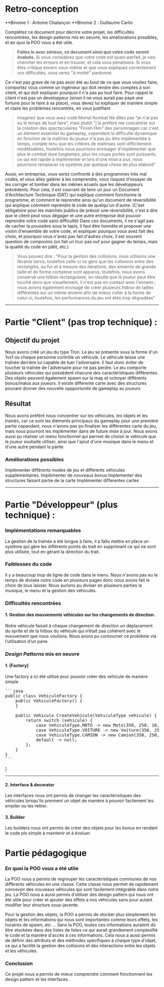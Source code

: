 
# Retro-conception

**Binome 1 : Antoine Chalançon
**Binome 2 : Guillaume Carlin

Complétez ce document pour décrire votre projet, les difficultés rencontrées, les design patterns mis en oeuvre, les améliorations possibles, et en quoi la POO vous a été utile.

> **Faites le avec sérieux, ce document ainsi que votre code seront évalués.**
Si vous considérez que votre code est quasi-parfait, je vais chercher les erreurs et en trouver, et cela vous pénalisera.
Si vous êtes critique envers vous-même et que vous expliquez correctement vos difficultés, vous serez "à moitié" pardonné.

Ce n'est pas grave de ne pas avoir été au bout de ce que vous vouliez faire, comportez vous comme un ingénieur qui doit rendre des comptes à son client, et qui doit expliquer pourquoi il n'a pas pu tout faire.
Pour rappel le client n'est pas un developpeur (sinon il ne vous aurait pas payé une fortune pour le faire à sa place), vous devez lui expliquer de manière simple et claire les problèmes rencontrés, en vous justifiant 
>Imaginez que vous avez codé Mortal Kombat 
Ne dites pas "je n'ai pas eu le temps de tout faire", mais plutôt "j'ai préféré me concentrer sur la création des spectaculaires "Finish Him" des personnages car c'est un élément essentiel du gameplay, cependant la difficulté dynamique en fonction de la maîtrise du joueur n'a pas pu être implémentée à temps, compte tenu que les critères de maîtrises sont difficilement modélisables, toutefois nous pourrions envisager d'implémenter que plus le combat dure longtemps, plus les coups portés sont puissants, ce qui est rapide à implémenter et lors d'une mise à jour, nous pourrions remplacer ce système par quelque chose de plus élaboré"

Aussi, en entreprise, vous serez confronté à des programmes très mal codés, et vous allez galérer à les comprendre, vous risquez d'essayer de les corriger et tomber dans les mêmes ecueils que les développeurs précédents.
Pour cela, il est courrant de tenir un jour un Document d'Architecture Technique (DAT) qui explique comment fonctionne le programme, et comment le reprendre ainsi qu'un document de réversibilité qui explique comment reprendre le code de quelqu'un d'autre.
(C'est obligatoire pour les marchés publics de prévoir une réversibilité, c'est à dire que le client peut vous dégager et une autre entreprise doit pouvoir reprendre votre code sans difficulté)
Dans ces documents, il ne s'agit pas de cacher la poussière sous le tapis, il faut être honnête et proposer une vision d'ensemble de votre code, et expliquer pourquoi vous avez fait des choix, et pourquoi vous n'avez pas fait d'autres choix, il est souvent question de compromis (on fait un truc pas ouf pour gagner du temps, mais la qualité du code en pâtit, etc.)
> Vous pouvez dire : "Pour la gestion des collisions, nous utilisons une librairie tierce, toutefois celle-ci ne gère que les collisions entre des rectangles, au fur et à mesure des itérations, des ennemis de grande taille et de forme complexe sont apparus, toutefois, nous avons conservé une hitbox rectangulaire, en résulte que le joueur peut être touché alors que visuellement, il n'est pas en contact avec l'ennemi ; nous avions également envisagé de créer plusieurs hitbox de tailles différentes sur un même ennemi afin de mieux coller à la forme de celui-ci, toutefois, les performances du jeu ont étés trop dégradées"



---
# Partie "Client" (pas trop technique) :

## Objectif du projet

Nous avons créé un jeu du type Tron. Le jeu se présente sous la forme d'un 1vs1 ou chaque personne contrôle un véhicule.
Le véhicule laisse une traînée derrière lui capable de tuer l'adversaire. Il faut donc éviter de toucher la traînée de l'adversaire pour ne pas perdre.
Le jeu comporte plusieurs véhicules qui possèdent chacune des caractéristiques différentes.
Des objets peuvent également spawn sur la map et octroyer différents bonus/malus aux joueurs.
Il existe differente carte avec des structures pouvant donner des nouvelle oppportunité de gameplay au joueurs

## Résultat

Nous avons préféré nous concentrer sur les véhicules, les objets et les trainés, car ce sont les éléments principaux
du gameplay pour une première partie cepandant, nous n'avons pas pu finaliser les diffèrentes carte du jeu, mais nous
pourront les implémenter dans de future mise à jour.
Nous avons aussi pu réaliser un menu fonctionnel qui permet de choisir le véhicule que le joueur souhaite utiliser,
ainsi que l'ajout d'une musique dans le menu et d'une autre pendant la partie

### Améliorations possibles

Implémenter différents modes de jeu et différents véhicules supplémentaires.
Implémenter de nouveaux bonus
Implementer des structures faisant partie de la carte
Implémenter differentes cartes

---
# Partie "Développeur" (plus technique) :


### Implémentations remarquables

La gestion de la traînée a été longue à faire, il a fallu mettre en place un système qui gère les différents points du trait en supprimant ce qui ne sont plus utilisée, tout en gérant la direction du trait.

### Faiblesses du code

Il y a beaucoup trop de ligne de code dans le menu. Nous n'avons pas eu le temps de divisée notre code en plusieurs pages donc nous avons fait le choix de tous laisser.
Nous aurions pu diviser en plusieurs parties la musique, le menu et la gestion des véhicules.

### Difficultés rencontrées

#### 1. Gestion des mouvements véhicules sur les changements de direction.

Notre véhicule faisait à chaque changement de direction un déplacement du sprite et de la hitbox du véhicule
qui n’était pas cohérent avec le mouvement que nous voulions. 
Nous avons pu contourner ce problème via l’utilisation d’un pane.


### *Design Patterns* mis en oeuvre

#### 1. [Factory]


Une factory a ici été utilisé pour pouvoir créer des vehicule de manière simple 

<pre>
```java
public class VehiculeFactory {
    public VehiculeFactory() {
    }

    public Vehicule CreateVehicule(VehiculeType vehicule) {
        return switch (vehicule) {
            case VehiculeType.MOTO -> new Moto(350, 250, 10, 1, "file:assets/LowShip.png", 6.0,5.0);
            case VehiculeType.VOITURE -> new Voiture(350, 250, 10, 1, "file:assets/MiddleShip.png", 5.0, 3.0);
            case VehiculeType.CAMION -> new Camion(350, 250, 10, 1, "file:assets/BigShip.png", 4.0, 1.0);
            default -> null;
        };
    }
}
```
</pre>

]

---

#### 2. Interface & decorator
Les interfaces nous ont permis de changer les caractéristiques des véhicules lorsqu'ils prennent un objet de manière à pouvoir facilement les empiler ou les retirer.

#### 3. Builder
Les builders nous ont permis de créer des objets pour les bonus en rendant le code pls simple à maintenir et à évoluer.

# Partie pédagogique


### En quoi la POO vous a été utile


La POO nous a permis de regrouper les caractéristiques communes de nos diffèrents véhicules en une classe.
Cette classe nous permet de rapidement concevoir des nouveaux véhicules qui sont facilement intégrable dans notre jeu.
La POO nous a aussi permis d’utiliser des design pattern qui nous ont été utile pour créer et ajouter des effets a nos 
véhicules sans pour autant modifier leur structure sous-jacente.

Pour la gestion des objets, la POO a permis de stocker plus simplement les objets et les informations 
qui nous sont importantes comme leurs effets, les horaires de spawn, etc ...
Sans la POO, toutes ces informations auraient dû être stockées dans des listes de listes 
ce qui aurait grandement complexifié le code et la manière d'accès à ces informations.
Cela nous a aussi permis de définir des attributs et des méthodes spécifiques à chaque type d'objet,
ce qui a facilité la gestion des collisions et des interactions entre les objets et les véhicules.




### Conclusion

Ce projet nous a permis de mieux comprendre comment fonctionnent les design pattern et les interfaces.

